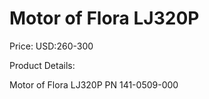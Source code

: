 # Motor of Flora LJ320P

Price: USD:260-300

Product Details:

Motor of Flora LJ320P
PN 141-0509-000